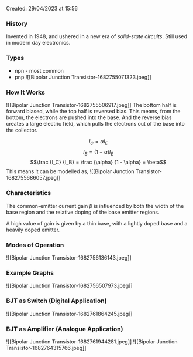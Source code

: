 Created: 29/04/2023 at 15:56
### History
Invented in 1948, and ushered in a new era of *solid-state circuits*.
Still used in modern day electronics.

### Types
- npn - most common
- pnp
![[Bipolar Junction Transistor-1682755071323.jpeg]]

### How It Works
![[Bipolar Junction Transistor-1682755506917.jpeg]]
The bottom half is forward biased, while the top half is reversed bias. This means, from the bottom, the electrons are pushed into the base. And the reverse bias creates a large electric field, which pulls the electrons out of the base into the collector.

$$I_C = \alpha I_E$$
$$I_B = (1-\alpha) I_E$$
$$\frac {I_C} {I_B} = \frac {\alpha} {1 - \alpha} = \beta$$
This means it can be modelled as,
![[Bipolar Junction Transistor-1682755686057.jpeg]]

### Characteristics
The common-emitter current gain $\beta$ is influenced by both the width of the base region and the relative doping of the base emitter regions.

A high value of gain is given by a thin base, with a lightly doped base and a heavily doped emitter. 

### Modes of Operation
![[Bipolar Junction Transistor-1682756136143.jpeg]]

### Example Graphs
![[Bipolar Junction Transistor-1682756507973.jpeg]]

### BJT as Switch (Digital Application)
![[Bipolar Junction Transistor-1682761864245.jpeg]]

### BJT as Amplifier (Analogue Application)
![[Bipolar Junction Transistor-1682761944281.jpeg]]
![[Bipolar Junction Transistor-1682764315766.jpeg]]